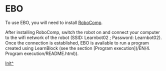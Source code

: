<a name="Init"></a>

# EBO

To use EBO, you will need to install [RoboComp](https://github.com/robocomp/robocomp).

After installing RoboComp, switch the robot on and connect your computer to the wifi network of the robot (SSID: Learnbot02 ; Password: Learnbot02). Once the connection is established, EBO is available to run a program created using LearnBlock (see the section [Program execution](<hidepath>/EN/4. Program execution/README.html)).
 
[Init^](#Init)

